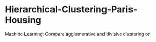# Hierarchical-Clustering-Paris-Housing
Machine Learning: Compare agglomerative and divisive clustering on 
